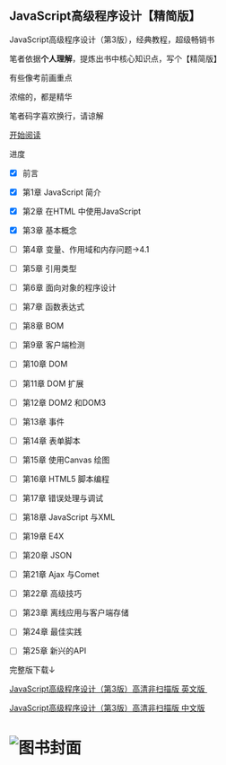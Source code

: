 ## JavaScript高级程序设计【精简版】

JavaScript高级程序设计（第3版），经典教程，超级畅销书

笔者依据**个人理解**，提炼出书中核心知识点，写个【精简版】

有些像考前画重点

浓缩的，都是精华

笔者码字喜欢换行，请谅解

[开始阅读](https://zhaohaodang.github.io/note/pro-js/)


进度

- [x] 前言
- [x] 第1章 JavaScript 简介
- [x] 第2章 在HTML 中使用JavaScript
- [x] 第3章 基本概念
- [ ] 第4章 变量、作用域和内存问题→4.1
- [ ] 第5章 引用类型
- [ ] 第6章 面向对象的程序设计
- [ ] 第7章  函数表达式
- [ ] 第8章 BOM
- [ ] 第9章 客户端检测
- [ ] 第10章 DOM
- [ ] 第11章 DOM 扩展
- [ ] 第12章 DOM2 和DOM3
- [ ] 第13章 事件
- [ ] 第14章 表单脚本
- [ ] 第15章 使用Canvas 绘图
- [ ] 第16章 HTML5 脚本编程
- [ ] 第17章 错误处理与调试
- [ ] 第18章 JavaScript 与XML
- [ ] 第19章 E4X
- [ ] 第20章 JSON
- [ ] 第21章 Ajax 与Comet
- [ ] 第22章 高级技巧
- [ ] 第23章 离线应用与客户端存储
- [ ] 第24章 最佳实践
- [ ] 第25章 新兴的API



完整版下载↓

[JavaScript高级程序设计（第3版）高清非扫描版 英文版 ](http://download.csdn.net/download/cocoos/9749983)

[JavaScript高级程序设计（第3版）高清非扫描版 中文版](http://download.csdn.net/download/cocoos/9749980)


![图书封面](http://zhaohaodang.com/static/images/pro-js-talk/cover.jpg)
=======